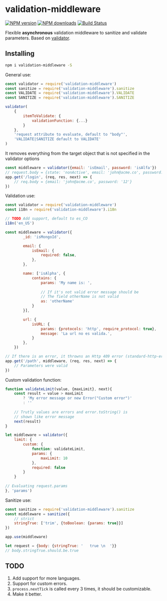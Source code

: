 validation-middleware
====================
[![NPM version][npm-badge]](https://www.npmjs.com/package/validation-middleware)
[![NPM downloads][npm-d-badge]](https://www.npmjs.com/package/validation-middleware)
[![Build Status][travis-badge]](https://travis-ci.org/Alejinho/validation-middleware)


Flexible **asynchronous** validation middleware to sanitize and validate parameters. 
Based on [validator](https://www.npmjs.com/package/validator).

[npm-badge]: https://img.shields.io/npm/v/validation-middleware.svg
[npm-d-badge]: https://img.shields.io/npm/dt/validation-middleware.svg
[travis-badge]: https://img.shields.io/travis/Alejinho/validation-middleware.svg

Installing
----------
```sh
npm i validation-middleware -S
```

General use:
```javascript
const validator = require('validation-middleware')
const sanitize = require('validation-middleware').sanitize
const VALIDATE = require('validation-middleware').VALIDATE
const SANITIZE = require('validation-middleware').SANITIZE

validator(
    {
        itemToValidate: {
            validationFunction: {...}
        }
    },
    'request attribute to evaluate, default to "body"',
    'VALIDATE|SANITIZE default to VALIDATE'
)
```

It removes everything from the target object that is not
specified in the validator options

```javascript
const middleware = validator({email: 'isEmail', password: 'isAlfa'})
// request.body = {state: 'nonActive', email: 'john@acme.co', password: '12'}
app.get('/login', (req, res, next) => {
    // req.body = {email: 'john@acme.co', password: '12'}
})
```

Validation use:

```javascript
const validator = require('validation-middleware')
const i18n = require('validation-middleware').i18n

// TODO Add support, default to es_CO
i18n('en_US')

const middleware = validator({
        _id: 'isMongoId',

        email: {
            isEmail: {
                required: false,
            },
        },

        name: ['isAlpha', {
            contains: {
                params: 'My name is: ',
                
                // If it's not valid error message should be
                // The field otherName is not valid
                as: 'otherName'
            }
        }],

        url: {
            isURL: {
                params: {protocols: 'http', require_protocol: true},
                message: 'La url no es valida.',
            }
        },
    })

// If there is an error, it throwns an Http 409 error (standard-http-error module)    
app.get('/path', middleware, (req, res, next) => {
    // Parameters were valid
})
```
Custom validation function:

```javascript
function validateLimit(value, {maxLimit}, next){
    const result = value > maxLimit 
        ? 'My error message or new Error("Custom error")' 
        : ''
    
    // Trutly values are errors and error.toString() is 
    // shown like error message
    next(result)
}

let middleware = validator({
    limit: {
        custom: {
            function: validateLimit,
            params: {
                maxLimit: 10
            },
            required: false
        }
    }
    
// Evaluating request.params    
}, 'params')
```

Sanitize use:

```javascript
const sanitize = require('validation-middleware').sanitize
const middleware = sanitize({   
    // strict
    stringTrue: ['trim', {toBoolean: {params: true}}]
})

app.use(middleware)

let request = {body: {stringTrue: '   true \n  '}}
// body.stringTrue.should.be.true
```

## TODO

1. Add support for more languages.
2. Support for custom errors.
3. `process.nextTick` is called every 3 times, it should be customizable.
4. Make it better.
